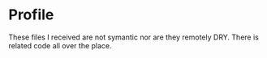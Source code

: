 # Profile
These files I received are not symantic nor are they remotely DRY. There is related code all over the place. 

